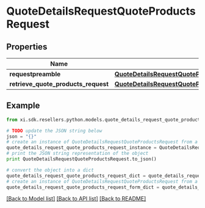 # QuoteDetailsRequestQuoteProductsRequest


## Properties

Name | Type | Description | Notes
------------ | ------------- | ------------- | -------------
**requestpreamble** | [**QuoteDetailsRequestQuoteProductsRequestRequestpreamble**](QuoteDetailsRequestQuoteProductsRequestRequestpreamble.md) |  | [optional] 
**retrieve_quote_products_request** | [**QuoteDetailsRequestQuoteProductsRequestRetrieveQuoteProductsRequest**](QuoteDetailsRequestQuoteProductsRequestRetrieveQuoteProductsRequest.md) |  | [optional] 

## Example

```python
from xi.sdk.resellers.python.models.quote_details_request_quote_products_request import QuoteDetailsRequestQuoteProductsRequest

# TODO update the JSON string below
json = "{}"
# create an instance of QuoteDetailsRequestQuoteProductsRequest from a JSON string
quote_details_request_quote_products_request_instance = QuoteDetailsRequestQuoteProductsRequest.from_json(json)
# print the JSON string representation of the object
print QuoteDetailsRequestQuoteProductsRequest.to_json()

# convert the object into a dict
quote_details_request_quote_products_request_dict = quote_details_request_quote_products_request_instance.to_dict()
# create an instance of QuoteDetailsRequestQuoteProductsRequest from a dict
quote_details_request_quote_products_request_form_dict = quote_details_request_quote_products_request.from_dict(quote_details_request_quote_products_request_dict)
```
[[Back to Model list]](../README.md#documentation-for-models) [[Back to API list]](../README.md#documentation-for-api-endpoints) [[Back to README]](../README.md)


